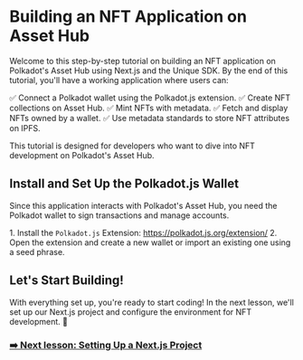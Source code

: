 # Building an NFT Application on Asset Hub

Welcome to this step-by-step tutorial on building an NFT application on Polkadot's Asset Hub using Next.js and the Unique SDK. By the end of this tutorial, you'll have a working application where users can:

✅ Connect a Polkadot wallet using the Polkadot.js extension.
✅ Create NFT collections on Asset Hub.
✅ Mint NFTs with metadata.
✅ Fetch and display NFTs owned by a wallet.
✅ Use metadata standards to store NFT attributes on IPFS.

This tutorial is designed for developers who want to dive into NFT development on Polkadot's Asset Hub.

## Install and Set Up the Polkadot.js Wallet

Since this application interacts with Polkadot's Asset Hub, you need the Polkadot wallet to sign transactions and manage accounts.

1️. Install the `Polkadot.js` Extension: https://polkadot.js.org/extension/
2. Open the extension and create a new wallet or import an existing one using a seed phrase.

## Let's Start Building!

With everything set up, you're ready to start coding! In the next lesson, we'll set up our Next.js project and configure the environment for NFT development. 🚀

### [➡️ Next lesson: Setting Up a Next.js Project](./lesson-1-setup-next.md)